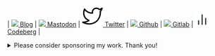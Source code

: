 |  [![](https://raw.githubusercontent.com/tarsius/tarsius/master/img/file-text.svg) Blog](https://www.bgcicca.com.br)  |  [![](https://raw.githubusercontent.com/tarsius/tarsius/master/img/cloud.svg) Mastodon](https://mastodon.social/@bgcicca)  |  [![](https://raw.githubusercontent.com/bgcicca/bgcicca/refs/heads/main/icons/twitter.svg) Twitter](https://x.com/bgcicca)  |  [![](https://raw.githubusercontent.com/tarsius/tarsius/master/img/github.svg) Github](https://github.com/bgcicca)  |  [![](https://raw.githubusercontent.com/tarsius/tarsius/master/img/gitlab.svg) Gitlab](https://gitlab.com/BrunoCiccarino)  |  [![](https://raw.githubusercontent.com/tarsius/tarsius/master/img/bar-chart-2.svg) Codeberg](https://codeberg.org/bgcicca)  |


<details>
  <summary>
    Please consider sponsoring my work.  Thank you!
  </summary>
  <div align="center"> 

[!["Buy Me A Coffee"](https://www.buymeacoffee.com/assets/img/custom_images/orange_img.png)](https://buymeacoffee.com/ciccabr9p)
[!["ko-fi"](https://img.shields.io/badge/Ko--fi-F16061?style=for-the-badge&logo=ko-fi&logoColor=white)](https://ko-fi.com/brunociccarinoo)
[!["github-sponsors"](https://img.shields.io/badge/sponsor-30363D?style=for-the-badge&logo=GitHub-Sponsors&logoColor=#white)](https://github.com/sponsors/BrunoCiccarino/)

</div>
</details>

